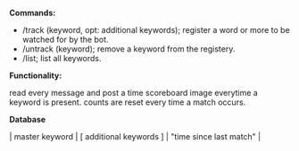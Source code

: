 __Commands:__
* /track (keyword, opt: additional keywords); register a word or more to be watched for by the bot.
* /untrack (keyword); remove a keyword from the registery.
* /list; list all keywords.

__Functionality:__

read every message and post a time scoreboard image everytime a keyword is present.
counts are reset every time a match occurs.

__Database__

| master keyword | [ additional keywords ] | "time since last match" |
